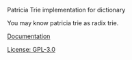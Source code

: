 Patricia Trie implementation for dictionary

You may know patricia trie as radix trie.

[Documentation](http://htmlpreview.github.io/?https://raw.github.com/jackson7am/patricia/master/documentation/patriciaDictionary.html)

[License: GPL-3.0](https://github.com/jackson7am/patricia/blob/master/LICENSE.md)